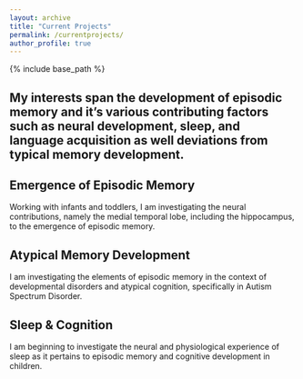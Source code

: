 ```yaml
---
layout: archive
title: "Current Projects"
permalink: /currentprojects/
author_profile: true
---
```


{% include base_path %}

<h2>My interests span the development of episodic memory and it’s various contributing factors such as neural development, sleep, and language acquisition as well deviations from typical memory development.</h2>

<h2 class="has-text-align-left">Emergence of Episodic Memory</h2>
<p class="has-text-align-left has-normal-font-size">Working with infants and toddlers, I am investigating the neural contributions, namely the medial temporal lobe, including the hippocampus, to the emergence of episodic memory.</p>

<h2 class="has-text-align-right">Atypical Memory Development</h2>
<p class="has-text-align-right has-normal-font-size">I am investigating the elements of episodic memory in the context of developmental disorders and atypical cognition, specifically in Autism Spectrum Disorder.</p>


<h2 class="has-text-align-left">Sleep & Cognition</h2>
<p class="has-text-align-left has-normal-font-size">I am beginning to investigate the neural and physiological experience of sleep as it pertains to episodic memory and cognitive development in children.</p>
